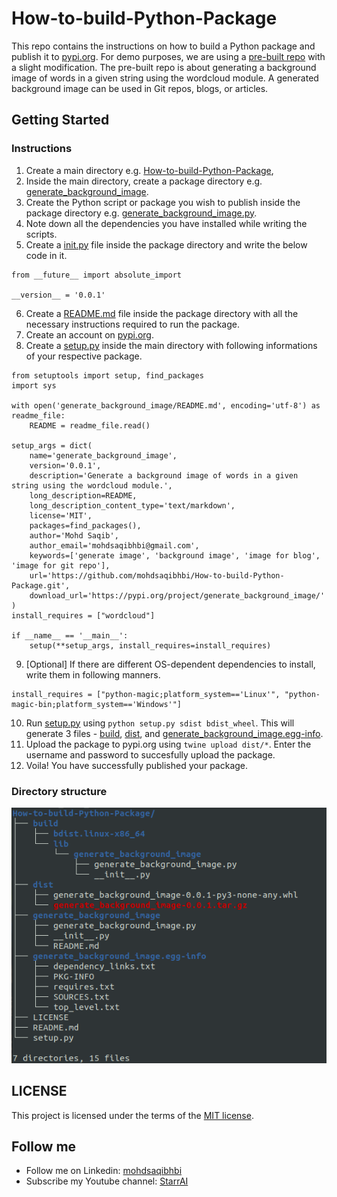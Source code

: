 # How-to-build-Python-Package

This repo contains the instructions on how to build a Python package and publish it to [pypi.org](https://pypi.org/). For demo purposes, we are using a [pre-built repo](https://github.com/mohdsaqibhbi/Generate_text_image) with a slight modification. The pre-built repo is about generating a background image of words in a given string using the wordcloud module. A generated background image can be used in Git repos, blogs, or articles.

## Getting Started

### Instructions

1. Create a main directory e.g. [How-to-build-Python-Package](https://github.com/mohdsaqibhbi/How-to-build-Python-Package),
2. Inside the main directory, create a package directory e.g. [generate_background_image](generate_background_image).
3. Create the Python script or package you wish to publish inside the package directory e.g. [generate_background_image.py](generate_background_image.py).
4. Note down all the dependencies you have installed while writing the scripts.
5. Create a [init.py](init.py) file inside the package directory and write the below code in it.
```
from __future__ import absolute_import

__version__ = '0.0.1'
```
6. Create a [README.md](generate_background_image/README.md) file inside the package directory with all the necessary instructions required to run the package.
7. Create an account on [pypi.org](https://pypi.org/).
8. Create a [setup.py](setup.py) inside the main directory with following informations of your respective package.
```
from setuptools import setup, find_packages
import sys

with open('generate_background_image/README.md', encoding='utf-8') as readme_file:
    README = readme_file.read()

setup_args = dict(
    name='generate_background_image',
    version='0.0.1',
    description='Generate a background image of words in a given string using the wordcloud module.',
    long_description=README,
	long_description_content_type='text/markdown',
    license='MIT',
    packages=find_packages(),
    author='Mohd Saqib',
    author_email='mohdsaqibhbi@gmail.com',
    keywords=['generate image', 'background image', 'image for blog', 'image for git repo'],
    url='https://github.com/mohdsaqibhbi/How-to-build-Python-Package.git',
    download_url='https://pypi.org/project/generate_background_image/'
)
install_requires = ["wordcloud"]

if __name__ == '__main__':
    setup(**setup_args, install_requires=install_requires)
```
9. [Optional] If there are different OS-dependent dependencies to install, write them in following manners.
```
install_requires = ["python-magic;platform_system=='Linux'", "python-magic-bin;platform_system=='Windows'"]
```
10. Run [setup.py](setup.py) using `python setup.py sdist bdist_wheel`. This will generate 3 files - [build](build), [dist](dist), and [generate_background_image.egg-info](generate_background_image.egg-info).
11. Upload the package to pypi.org using `twine upload dist/*`. Enter the username and password to succesfully upload the package.
12. Voila! You have successfully published your package.

### Directory structure
![directory_structure.png](directory_structure.png)

## LICENSE
This project is licensed under the terms of the [MIT license](LICENSE).

## Follow me

- Follow me on Linkedin: [mohdsaqibhbi](https://www.linkedin.com/in/mohdsaqibhbi)
- Subscribe my Youtube channel: [StarrAI](https://www.youtube.com/channel/UCooZBjTCrnM3LH1nIqAmDQA)